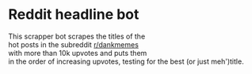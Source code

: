 # Reddit headline bot

This scrapper bot scrapes the titles of the<br> hot posts in the subreddit <a href = "https://www.reddit.com/r/dankmemes/">r/dankmemes </a> <br>with more than 10k upvotes and puts them <br>in the order of increasing upvotes, testing for the best (or just meh')title. 
